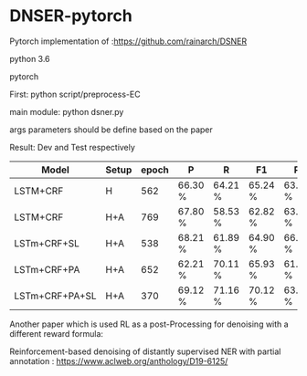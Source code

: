 # DNSER-pytorch
Pytorch implementation of  :https://github.com/rainarch/DSNER

python 3.6

pytorch

First: python script/preprocess-EC

main module: python dsner.py

args parameters should be define based on the paper

Result: Dev and Test respectively

|	Model      |	Setup  |   epoch   |   P   |   R   |   F1  |  P    | R     | F1    |
|--------------|-----------|-----------|-------|-------|-------|-------|-------|-------|
|LSTM+CRF      |	H      |	562    |66.30 %|64.21 %|65.24 %|63.64 %|62.53 %|63.08 %|
|LSTM+CRF      |  H+A	   |    769    |67.80 %|58.53 %|62.82 %|63.65 %|53.59 %|58.19 %|
|LSTm+CRF+SL   |  H+A      |	538    |68.21 %|61.89 %|64.90 %|66.90 %|61.66 %|64.17 %|
|LSTm+CRF+PA   |  H+A      |	652    |62.21 %|70.11 %|65.93 %|61.12 %|67.63 %|64.21 %|
|LSTm+CRF+PA+SL|H+A	       |    370    |69.12 %|71.16 %|70.12 %|63.46 %|63.94 %|63.70 %|

Another paper which is used RL as a post-Processing for denoising with a different reward formula:

Reinforcement-based denoising of distantly supervised NER with partial annotation : https://www.aclweb.org/anthology/D19-6125/
